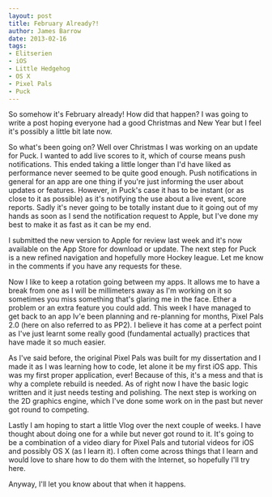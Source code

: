```yaml
---
layout: post
title: February Already?!
author: James Barrow
date: 2013-02-16
tags:
- Elitserien
- iOS
- Little Hedgehog
- OS X
- Pixel Pals
- Puck
---
```


So somehow it's February already! How did that happen? I was going to write a post hoping everyone had a good Christmas and New Year but I feel it's possibly a little bit late now.

So what's been going on? Well over Christmas I was working on an update for Puck. I wanted to add live scores to it, which of course means push notifications. This ended taking a little longer than I'd have liked as performance never seemed to be quite good enough. Push notifications in general for an app are one thing if you're just informing the user about updates or features. However, in Puck's case it has to be instant (or as close to it as possible) as it's notifying the use about a live event, score reports. Sadly it's never going to be totally instant due to it going out of my hands as soon as I send the notification request to Apple, but I've done my best to make it as fast as it can be my end.

<!-- READMORE -->

I submitted the new version to Apple for review last week and it's now available on the App Store for download or update. The next step for Puck is a new refined navigation and hopefully more Hockey league. Let me know in the comments if you have any requests for these.

Now I like to keep a rotation going between my apps. It allows me to have a break from one as I will be millimeters away as I'm working on it so sometimes you miss something that's glaring me in the face. Ether a problem or an extra feature you could add. This week I have managed to get back to an app Iv'e been planning and re-planning for months, Pixel Pals 2.0 (here on also referred to as PP2). I believe it has come at a perfect point as I've just learnt some really good (fundamental actually) practices that have made it so much easier.

As I've said before, the original Pixel Pals was built for my dissertation and I made it as I was learning how to code, let alone it be my first iOS app. This was my first proper application, ever! Because of this, it's a mess and that is why a complete rebuild is needed. As of right now I have the basic logic written and it just needs testing and polishing. The next step is working on the 2D graphics engine, which I've done some work on in the past but never got round to competing.

Lastly I am hoping to start a little Vlog over the next couple of weeks. I have thought about doing one for a while but never got round to it. It's going to be a combination of a video diary for Pixel Pals and tutorial videos for iOS and possibly OS X (as I learn it). I often come across things that I learn and would love to share how to do them with the Internet, so hopefully I'll try here.

Anyway, I'll let you know about that when it happens.
